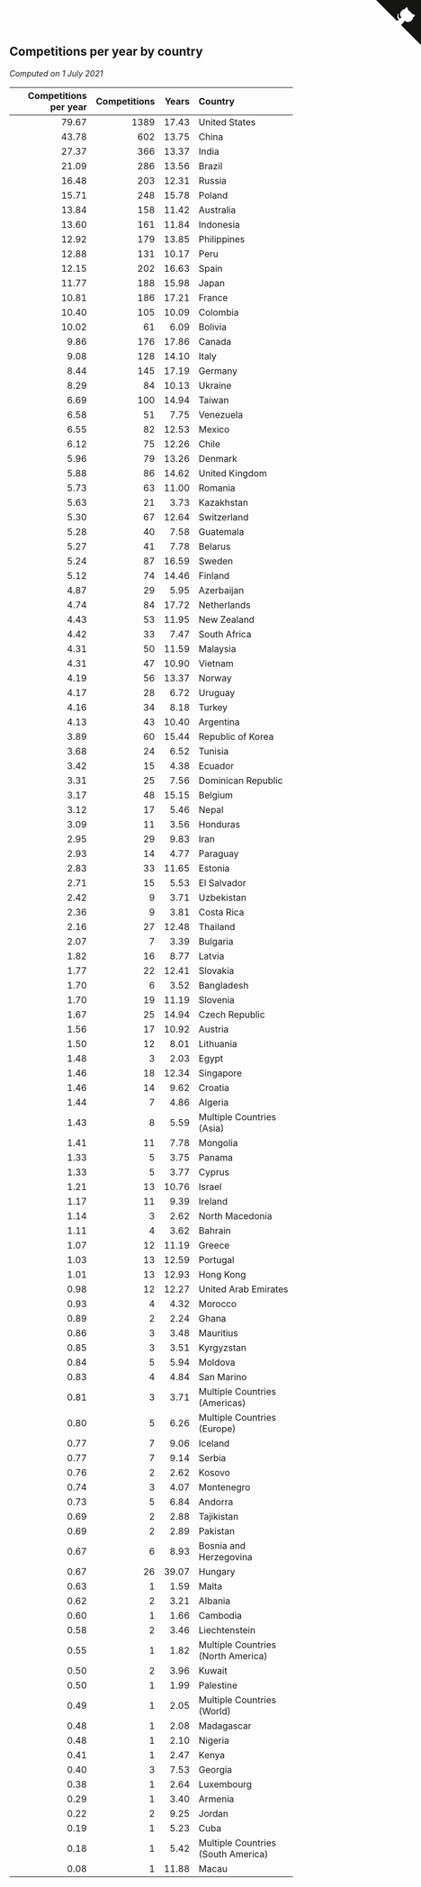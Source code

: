 ## Competitions per year by country

*Computed on  1 July 2021*

| Competitions per year | Competitions | Years | Country |
| ---: | ---: | ---: | :--- |
| 79.67 | 1389 | 17.43 | United States |
| 43.78 | 602 | 13.75 | China |
| 27.37 | 366 | 13.37 | India |
| 21.09 | 286 | 13.56 | Brazil |
| 16.48 | 203 | 12.31 | Russia |
| 15.71 | 248 | 15.78 | Poland |
| 13.84 | 158 | 11.42 | Australia |
| 13.60 | 161 | 11.84 | Indonesia |
| 12.92 | 179 | 13.85 | Philippines |
| 12.88 | 131 | 10.17 | Peru |
| 12.15 | 202 | 16.63 | Spain |
| 11.77 | 188 | 15.98 | Japan |
| 10.81 | 186 | 17.21 | France |
| 10.40 | 105 | 10.09 | Colombia |
| 10.02 | 61 | 6.09 | Bolivia |
| 9.86 | 176 | 17.86 | Canada |
| 9.08 | 128 | 14.10 | Italy |
| 8.44 | 145 | 17.19 | Germany |
| 8.29 | 84 | 10.13 | Ukraine |
| 6.69 | 100 | 14.94 | Taiwan |
| 6.58 | 51 | 7.75 | Venezuela |
| 6.55 | 82 | 12.53 | Mexico |
| 6.12 | 75 | 12.26 | Chile |
| 5.96 | 79 | 13.26 | Denmark |
| 5.88 | 86 | 14.62 | United Kingdom |
| 5.73 | 63 | 11.00 | Romania |
| 5.63 | 21 | 3.73 | Kazakhstan |
| 5.30 | 67 | 12.64 | Switzerland |
| 5.28 | 40 | 7.58 | Guatemala |
| 5.27 | 41 | 7.78 | Belarus |
| 5.24 | 87 | 16.59 | Sweden |
| 5.12 | 74 | 14.46 | Finland |
| 4.87 | 29 | 5.95 | Azerbaijan |
| 4.74 | 84 | 17.72 | Netherlands |
| 4.43 | 53 | 11.95 | New Zealand |
| 4.42 | 33 | 7.47 | South Africa |
| 4.31 | 50 | 11.59 | Malaysia |
| 4.31 | 47 | 10.90 | Vietnam |
| 4.19 | 56 | 13.37 | Norway |
| 4.17 | 28 | 6.72 | Uruguay |
| 4.16 | 34 | 8.18 | Turkey |
| 4.13 | 43 | 10.40 | Argentina |
| 3.89 | 60 | 15.44 | Republic of Korea |
| 3.68 | 24 | 6.52 | Tunisia |
| 3.42 | 15 | 4.38 | Ecuador |
| 3.31 | 25 | 7.56 | Dominican Republic |
| 3.17 | 48 | 15.15 | Belgium |
| 3.12 | 17 | 5.46 | Nepal |
| 3.09 | 11 | 3.56 | Honduras |
| 2.95 | 29 | 9.83 | Iran |
| 2.93 | 14 | 4.77 | Paraguay |
| 2.83 | 33 | 11.65 | Estonia |
| 2.71 | 15 | 5.53 | El Salvador |
| 2.42 | 9 | 3.71 | Uzbekistan |
| 2.36 | 9 | 3.81 | Costa Rica |
| 2.16 | 27 | 12.48 | Thailand |
| 2.07 | 7 | 3.39 | Bulgaria |
| 1.82 | 16 | 8.77 | Latvia |
| 1.77 | 22 | 12.41 | Slovakia |
| 1.70 | 6 | 3.52 | Bangladesh |
| 1.70 | 19 | 11.19 | Slovenia |
| 1.67 | 25 | 14.94 | Czech Republic |
| 1.56 | 17 | 10.92 | Austria |
| 1.50 | 12 | 8.01 | Lithuania |
| 1.48 | 3 | 2.03 | Egypt |
| 1.46 | 18 | 12.34 | Singapore |
| 1.46 | 14 | 9.62 | Croatia |
| 1.44 | 7 | 4.86 | Algeria |
| 1.43 | 8 | 5.59 | Multiple Countries (Asia) |
| 1.41 | 11 | 7.78 | Mongolia |
| 1.33 | 5 | 3.75 | Panama |
| 1.33 | 5 | 3.77 | Cyprus |
| 1.21 | 13 | 10.76 | Israel |
| 1.17 | 11 | 9.39 | Ireland |
| 1.14 | 3 | 2.62 | North Macedonia |
| 1.11 | 4 | 3.62 | Bahrain |
| 1.07 | 12 | 11.19 | Greece |
| 1.03 | 13 | 12.59 | Portugal |
| 1.01 | 13 | 12.93 | Hong Kong |
| 0.98 | 12 | 12.27 | United Arab Emirates |
| 0.93 | 4 | 4.32 | Morocco |
| 0.89 | 2 | 2.24 | Ghana |
| 0.86 | 3 | 3.48 | Mauritius |
| 0.85 | 3 | 3.51 | Kyrgyzstan |
| 0.84 | 5 | 5.94 | Moldova |
| 0.83 | 4 | 4.84 | San Marino |
| 0.81 | 3 | 3.71 | Multiple Countries (Americas) |
| 0.80 | 5 | 6.26 | Multiple Countries (Europe) |
| 0.77 | 7 | 9.06 | Iceland |
| 0.77 | 7 | 9.14 | Serbia |
| 0.76 | 2 | 2.62 | Kosovo |
| 0.74 | 3 | 4.07 | Montenegro |
| 0.73 | 5 | 6.84 | Andorra |
| 0.69 | 2 | 2.88 | Tajikistan |
| 0.69 | 2 | 2.89 | Pakistan |
| 0.67 | 6 | 8.93 | Bosnia and Herzegovina |
| 0.67 | 26 | 39.07 | Hungary |
| 0.63 | 1 | 1.59 | Malta |
| 0.62 | 2 | 3.21 | Albania |
| 0.60 | 1 | 1.66 | Cambodia |
| 0.58 | 2 | 3.46 | Liechtenstein |
| 0.55 | 1 | 1.82 | Multiple Countries (North America) |
| 0.50 | 2 | 3.96 | Kuwait |
| 0.50 | 1 | 1.99 | Palestine |
| 0.49 | 1 | 2.05 | Multiple Countries (World) |
| 0.48 | 1 | 2.08 | Madagascar |
| 0.48 | 1 | 2.10 | Nigeria |
| 0.41 | 1 | 2.47 | Kenya |
| 0.40 | 3 | 7.53 | Georgia |
| 0.38 | 1 | 2.64 | Luxembourg |
| 0.29 | 1 | 3.40 | Armenia |
| 0.22 | 2 | 9.25 | Jordan |
| 0.19 | 1 | 5.23 | Cuba |
| 0.18 | 1 | 5.42 | Multiple Countries (South America) |
| 0.08 | 1 | 11.88 | Macau |


<a href="https://github.com/jonatanklosko/wca_statistics" class="github-corner" aria-label="View source on Github"><svg width="80" height="80" viewBox="0 0 250 250" style="fill:#151513; color:#fff; position: absolute; top: 0; border: 0; right: 0;" aria-hidden="true"><path d="M0,0 L115,115 L130,115 L142,142 L250,250 L250,0 Z"></path><path d="M128.3,109.0 C113.8,99.7 119.0,89.6 119.0,89.6 C122.0,82.7 120.5,78.6 120.5,78.6 C119.2,72.0 123.4,76.3 123.4,76.3 C127.3,80.9 125.5,87.3 125.5,87.3 C122.9,97.6 130.6,101.9 134.4,103.2" fill="currentColor" style="transform-origin: 130px 106px;" class="octo-arm"></path><path d="M115.0,115.0 C114.9,115.1 118.7,116.5 119.8,115.4 L133.7,101.6 C136.9,99.2 139.9,98.4 142.2,98.6 C133.8,88.0 127.5,74.4 143.8,58.0 C148.5,53.4 154.0,51.2 159.7,51.0 C160.3,49.4 163.2,43.6 171.4,40.1 C171.4,40.1 176.1,42.5 178.8,56.2 C183.1,58.6 187.2,61.8 190.9,65.4 C194.5,69.0 197.7,73.2 200.1,77.6 C213.8,80.2 216.3,84.9 216.3,84.9 C212.7,93.1 206.9,96.0 205.4,96.6 C205.1,102.4 203.0,107.8 198.3,112.5 C181.9,128.9 168.3,122.5 157.7,114.1 C157.9,116.9 156.7,120.9 152.7,124.9 L141.0,136.5 C139.8,137.7 141.6,141.9 141.8,141.8 Z" fill="currentColor" class="octo-body"></path></svg></a><style>.github-corner:hover .octo-arm{animation:octocat-wave 560ms ease-in-out}@keyframes octocat-wave{0%,100%{transform:rotate(0)}20%,60%{transform:rotate(-25deg)}40%,80%{transform:rotate(10deg)}}@media (max-width:500px){.github-corner:hover .octo-arm{animation:none}.github-corner .octo-arm{animation:octocat-wave 560ms ease-in-out}}</style>
